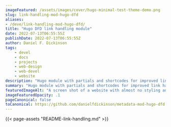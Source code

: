 ```yaml
---
imageFeatured: /assets/images/cover/hugo-minimal-test-theme-demo.png
slug: link-handling-mod-hugo-dfd
aliases:
- /deve/link-handling-mod-hugo-dfd/
title: "Hugo DFD link handling module"
date: 2022-07-13T06:55:55Z
publishDate: 2022-07-13T06:55:55Z
author: Daniel F. Dickinson
tags:
    - devel
    - docs
    - projects
    - web-design
    - web-devel
    - website
description: "Hugo module with partials and shortcodes for improved link handling, including GitHub compatibility "
summary: "Hugo module with partials and shortcodes for improved link handling, including GitHub compatibility "
featuredImageAlt: "A screen shot of a website with almost no styling and a basic table with solid borders on the bottom of the screen"
imageFeaturedOpacity: .1
pageCanonical: false
toCanonical: https://github.com/danielfdickinson/metadata-mod-hugo-dfd
---
```


{{< page-assets "README-link-handling.md" >}}
